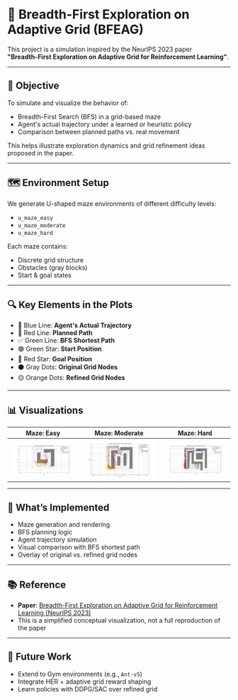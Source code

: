 # 🧭 Breadth-First Exploration on Adaptive Grid (BFEAG)

This project is a simulation inspired by the NeurIPS 2023 paper  
**"Breadth-First Exploration on Adaptive Grid for Reinforcement Learning"**.

---

## 🎯 Objective

To simulate and visualize the behavior of:
- Breadth-First Search (BFS) in a grid-based maze
- Agent's actual trajectory under a learned or heuristic policy
- Comparison between planned paths vs. real movement

This helps illustrate exploration dynamics and grid refinement ideas proposed in the paper.

---

## 🗺️ Environment Setup

We generate U-shaped maze environments of different difficulty levels:
- `u_maze_easy`
- `u_maze_moderate`
- `u_maze_hard`

Each maze contains:
- Discrete grid structure
- Obstacles (gray blocks)
- Start & goal states

---

## 🔍 Key Elements in the Plots

- 🔵 Blue Line: **Agent's Actual Trajectory**
- 🔴 Red Line: **Planned Path**
- ✅ Green Line: **BFS Shortest Path**
- 🟢 Green Star: **Start Position**
- 🔴 Red Star: **Goal Position**
- ⚫ Gray Dots: **Original Grid Nodes**
- 🟡 Orange Dots: **Refined Grid Nodes**

---

## 📊 Visualizations

| Maze: Easy | Maze: Moderate | Maze: Hard |
|------------|----------------|------------|
| ![easy](./plots/Maze_easy_good.png) | ![moderate](./plots/Maze_moderate_good.png) | ![hard](./plots/Maze_hard_good.png) |

---

## 🧪 What’s Implemented

- Maze generation and rendering
- BFS planning logic
- Agent trajectory simulation
- Visual comparison with BFS shortest path
- Overlay of original vs. refined grid nodes

---

## 📚 Reference

- **Paper**: [Breadth-First Exploration on Adaptive Grid for Reinforcement Learning (NeurIPS 2023)](https://openreview.net/forum?id=59MYoLghyk)
- This is a simplified conceptual visualization, not a full reproduction of the paper

---

## 🚀 Future Work

- Extend to Gym environments (e.g., `Ant-v5`)
- Integrate HER + adaptive grid reward shaping
- Learn policies with DDPG/SAC over refined grid
